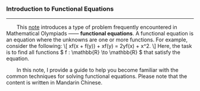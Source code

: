 ### Introduction to Functional Equations  
---------------------------------------  

&emsp;&emsp;This [note](/docs/fe.pdf) introduces a type of problem frequently encountered in Mathematical Olympiads &mdash;&mdash; **functional equations**. A functional equation is an equation where the unknowns are one or more functions. For example, consider the following: \\[ xf(x + f(y)) + xf(y) = 2yf(x) + x^2. \\]  Here, the task is to find all functions $ f : \mathbb{R} \to \mathbb{R} $ that satisfy the equation.

&emsp;&emsp;In this note, I provide a guide to help you become familiar with the common techniques for solving functional equations. Please note that the content is written in Mandarin Chinese.